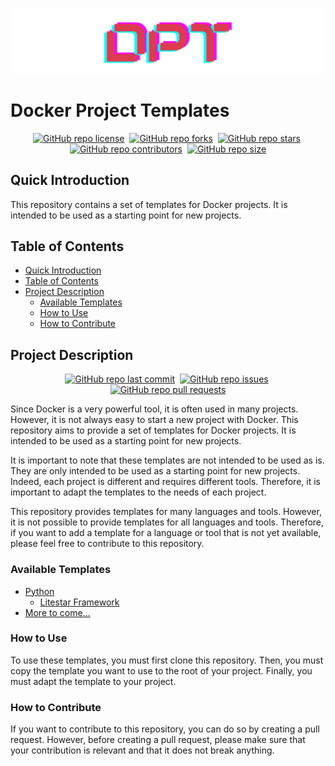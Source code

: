 ![DPT Logo](./assets/pictures/dpt-logo.png)

# Docker Project Templates

<div align="center" markdown="1">

[![GitHub repo license](https://img.shields.io/github/license/Cyboooooorg/docker-project-templates?style=flat&logo=github&logoColor=whitesmoke&label=License)](https://www.gnu.org/licenses/gpl-3.0.fr.html)&#160;
[![GitHub repo forks](https://img.shields.io/github/forks/Cyboooooorg/docker-project-templates?style=flat&logo=github&logoColor=whitesmoke&label=Forks)](https://github.com/Cyboooooorg/docker-project-templates/network)&#160;
[![GitHub repo stars](https://img.shields.io/github/stars/Cyboooooorg/docker-project-templates?style=flat&logo=github&logoColor=whitesmoke&label=Stars)](https://github.com/Cyboooooorg/docker-project-templates/stargazers)&#160;
[![GitHub repo contributors](https://img.shields.io/github/contributors-anon/Cyboooooorg/docker-project-templates?style=flat&logo=github&logoColor=whitesmoke&label=Contributors)](https://github.com/Cyboooooorg/docker-project-templates/graphs/contributors)&#160;
[![GitHub repo size](https://img.shields.io/github/repo-size/Cyboooooorg/docker-project-templates?style=flat&logo=github&logoColor=whitesmoke&label=Repo%20Size)](https://github.com/Cyboooooorg/docker-project-templates/archive/refs/heads/main.zip)

</div>

## Quick Introduction

This repository contains a set of templates for Docker projects. It is intended to be used as a starting point for new projects.

## Table of Contents

- [Quick Introduction](#quick-introduction)
- [Table of Contents](#table-of-contents)
- [Project Description](#project-description)
  - [Available Templates](#available-templates)
  - [How to Use](#how-to-use)
  - [How to Contribute](#how-to-contribute)

## Project Description

<div align="center" markdown="1">

[![GitHub repo last commit](https://img.shields.io/github/last-commit/Cyboooooorg/docker-project-templates?style=flat&logo=github&logoColor=whitesmoke&label=Last%20Commit)](https://github.com/Cyboooooorg/docker-project-templates/graphs/commit-activity)&#160;
[![GitHub repo issues](https://img.shields.io/github/issues/Cyboooooorg/docker-project-templates?style=flat&logo=github&logoColor=whitesmoke&label=Issues)](https://github.com/Cyboooooorg/docker-project-templates/issues)&#160;
[![GitHub repo pull requests](https://img.shields.io/github/issues-pr/Cyboooooorg/docker-project-templates?style=flat&logo=github&logoColor=whitesmoke&label=Pull%20Requests)](https://github.com/Cyboooooorg/docker-project-templates/pulls)

</div>

Since Docker is a very powerful tool, it is often used in many projects. However, it is not always easy to start a new project with Docker. This repository aims to provide a set of templates for Docker projects. It is intended to be used as a starting point for new projects.

It is important to note that these templates are not intended to be used as is. They are only intended to be used as a starting point for new projects. Indeed, each project is different and requires different tools. Therefore, it is important to adapt the templates to the needs of each project.

This repository provides templates for many languages and tools. However, it is not possible to provide templates for all languages and tools. Therefore, if you want to add a template for a language or tool that is not yet available, please feel free to contribute to this repository.

### Available Templates

- [Python](./templates/python)
  - [Litestar Framework](./templates/python/litestar)
- [More to come...](./templates)

### How to Use

To use these templates, you must first clone this repository. Then, you must copy the template you want to use to the root of your project. Finally, you must adapt the template to your project.

### How to Contribute

If you want to contribute to this repository, you can do so by creating a pull request. However, before creating a pull request, please make sure that your contribution is relevant and that it does not break anything.